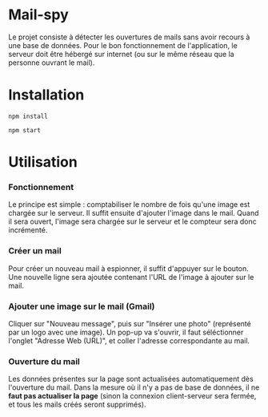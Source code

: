 # Mail-spy

Le projet consiste à détecter les ouvertures de mails sans avoir recours à une base de données. Pour le bon fonctionnement de l'application, le serveur doit être hébergé sur internet (ou sur le même réseau que la personne ouvrant le mail).

# Installation

`npm install`

`npm start`

# Utilisation

### Fonctionnement

Le principe est simple : comptabiliser le nombre de fois qu'une image est chargée sur le serveur. Il suffit ensuite d'ajouter l'image dans le mail. Quand il sera ouvert, l'image sera chargée sur le serveur et le compteur sera donc incrémenté.

### Créer un mail

Pour créer un nouveau mail à espionner, il suffit d'appuyer sur le bouton. Une nouvelle ligne sera ajoutée contenant l'URL de l'image à ajouter sur le mail.

### Ajouter une image sur le mail (Gmail)

Cliquer sur "Nouveau message", puis sur "Insérer une photo" (représenté par un logo avec une image). Un pop-up va s'ouvrir, il faut séléctionner l'onglet "Adresse Web (URL)", et coller l'adresse correspondante au mail.

### Ouverture du mail

Les données présentes sur la page sont actualisées automatiquement dès l'ouverture du mail. Dans la mesure où il n'y a pas de base de données, il ne **faut pas actualiser la page** (sinon la connexion client-serveur sera fermée, et tous les mails créés seront supprimés).
